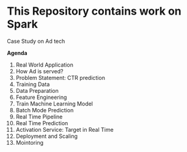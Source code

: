# This Repository contains work on Spark

Case Study on Ad tech 

**Agenda**
1. Real World Application
2. How Ad is served?
3. Problem Statement: CTR prediction
4. Training Data
5. Data Preparation
6. Feature Engineering
7. Train Machine Learning Model
8. Batch Mode Prediction
9. Real Time Pipeline
10. Real Time Prediction
11. Activation Service: Target in Real Time
12. Deployment and Scaling
13. Mointoring
